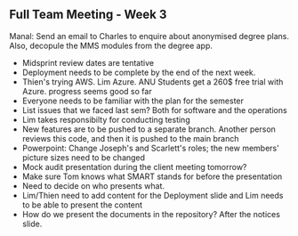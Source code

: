 ## Full Team Meeting - Week 3

Manal: Send an email to Charles to enquire about anonymised degree plans. Also, decopule the MMS modules from the degree app.

* Midsprint review dates are tentative
* Deployment needs to be complete by the end of the next week.
* Thien's trying AWS. Lim Azure. ANU Students get a 260$ free trial with Azure. progress seems good so far
* Everyone needs to be familiar with the plan for the semester
* List issues that we faced last sem? Both for software and the operations
* Lim takes responsibilty for conducting testing
* New features are to be pushed to a separate branch. Another person reviews this code, and then it is pushed to the main branch
* Powerpoint: Change Joseph's and Scarlett's roles; the new members' picture sizes need to be changed
* Mock audit presentation during the client meeting tomorrow?
* Make sure Tom knows what SMART stands for before the presentation
* Need to decide on who presents what.
* Lim/Thien need to add content for the Deployment slide and Lim needs to be able to present the content
* How do we present the documents in the repository? After the notices slide.
